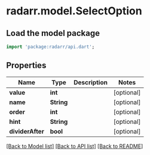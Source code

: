 # radarr.model.SelectOption

## Load the model package
```dart
import 'package:radarr/api.dart';
```

## Properties
Name | Type | Description | Notes
------------ | ------------- | ------------- | -------------
**value** | **int** |  | [optional] 
**name** | **String** |  | [optional] 
**order** | **int** |  | [optional] 
**hint** | **String** |  | [optional] 
**dividerAfter** | **bool** |  | [optional] 

[[Back to Model list]](../README.md#documentation-for-models) [[Back to API list]](../README.md#documentation-for-api-endpoints) [[Back to README]](../README.md)


